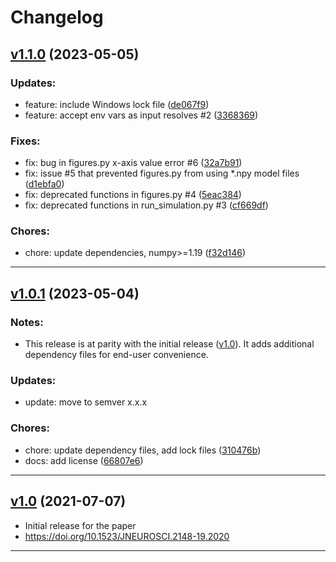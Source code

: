 # Changelog

## [v1.1.0](https://github.com/trfore/chatmodel/releases/tag/v1.1.0) (2023-05-05)

### Updates:

- feature: include Windows lock file ([de067f9](https://github.com/trfore/chatmodel/commit/de067f9950119fa63e1688f4b7985b0eee0ed0e1))
- feature: accept env vars as input resolves #2 ([3368369](https://github.com/trfore/chatmodel/commit/3368369d70f93c12810bab43fce5c82d8b60d0d0))

### Fixes:

- fix: bug in figures.py x-axis value error #6 ([32a7b91](https://github.com/trfore/chatmodel/commit/32a7b9181643e88efc3cf980047b9e7f49736f37))
- fix: issue #5 that prevented figures.py from using *.npy model files ([d1ebfa0](https://github.com/trfore/chatmodel/commit/d1ebfa0ba3f70feef19abbdb4400dbeec8facff9))
- fix: deprecated functions in figures.py #4 ([5eac384](https://github.com/trfore/chatmodel/commit/5eac384559b09b9511c947c9449a4197ee25e79b))
- fix: deprecated functions in run_simulation.py #3 ([cf669df](https://github.com/trfore/chatmodel/commit/cf669df29c6da8d1af0bbc00ba79bdcb500d9c57))

### Chores:

- chore: update dependencies, numpy>=1.19 ([f32d146](https://github.com/trfore/chatmodel/commit/f32d1463328b2c95e9fcc3d5d8bbfbe84d306261))

---

## [v1.0.1](https://github.com/trfore/chatmodel/releases/tag/v1.0.1) (2023-05-04)

### Notes:

- This release is at parity with the initial release ([v1.0](https://github.com/trfore/chatmodel/releases/tag/v1.0)). It adds additional dependency files for end-user convenience.

### Updates:

- update: move to semver x.x.x

### Chores:

- chore: update dependency files, add lock files ([310476b](https://github.com/trfore/chatmodel/commit/310476bb87bed1d61086ae7f5ee0727c40a68ed0))
- docs: add license ([66807e6](https://github.com/trfore/chatmodel/commit/66807e646717ea1936f0c32911e85cb94cf90c69))

---

## [v1.0](https://github.com/trfore/chatmodel/releases/tag/v1.0) (2021-07-07)

- Initial release for the paper
- https://doi.org/10.1523/JNEUROSCI.2148-19.2020

---
